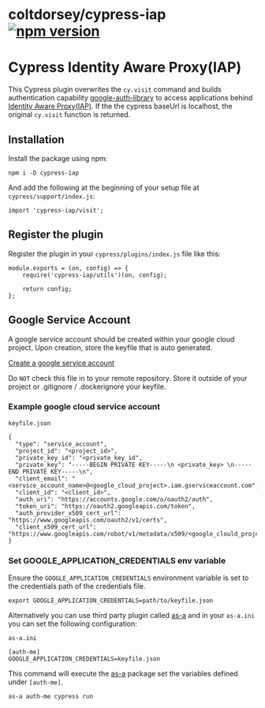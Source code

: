 # coltdorsey/cypress-iap [![npm version](https://badge.fury.io/js/cypress-iap.svg)](https://badge.fury.io/js/cypress-iap)
# Cypress Identity Aware Proxy(IAP)

This Cypress plugin overwrites the `cy.visit` command and builds authentication capability [google-auth-library](https://github.com/googleapis/google-auth-library-nodejs) to access applications behind [Identity Aware Proxy(IAP)](https://cloud.google.com/iap/). If the the cypress baseUrl is localhost, the original `cy.visit` function is returned.

## Installation
Install the package using npm:

```
npm i -D cypress-iap
```

And add the following at the beginning of your setup file at `cypress/support/index.js`:

```
import 'cypress-iap/visit';
```

## Register the plugin
Register the plugin in your `cypress/plugins/index.js` file like this:

```
module.exports = (on, config) => {
    require('cypress-iap/utils')(on, config);

    return config;
};
```

## Google Service Account
A google service account should be created within your google cloud project. Upon creation, store the keyfile that is auto generated.

[Create a google service account](https://cloud.google.com/iam/docs/creating-managing-service-account-keys#creating_service_account_keys)

Do `NOT` check this file in to your remote repository. Store it outside of your project or .gitignore / .dockerignore your keyfile.

### Example google cloud service account
`keyfile.json`
```
{
  "type": "service_account",
  "project_id": "<project_id>",
  "private_key_id": "<private_key_id",
  "private_key": "-----BEGIN PRIVATE KEY-----\n <private_key> \n-----END PRIVATE KEY-----\n",
  "client_email": "<service_account_name>@<google_cloud_project>.iam.gserviceaccount.com",
  "client_id": "<client_id>",
  "auth_uri": "https://accounts.google.com/o/oauth2/auth",
  "token_uri": "https://oauth2.googleapis.com/token",
  "auth_provider_x509_cert_url": "https://www.googleapis.com/oauth2/v1/certs",
  "client_x509_cert_url": "https://www.googleapis.com/robot/v1/metadata/x509/<google_clould_project>.iam.gserviceaccount.com"
}
```

### Set GOOGLE_APPLICATION_CREDENTIALS env variable
Ensure the `GOOGLE_APPLICATION_CREDENTIALS` environment variable is set to the credentials path of the credentials file.

```
export GOOGLE_APPLICATION_CREDENTIALS=path/to/keyfile.json
```

Alternatively you can use third party plugin called [as-a](https://github.com/bahmutov/as-a) and in your `as-a.ini` you can set the following configuration:

`as-a.ini`
```
[auth-me]
GOOGLE_APPLICATION_CREDENTIALS=keyfile.json
```

This command will execute the [as-a](https://github.com/bahmutov/as-a) package set the variables defined under `[auth-me]`.
```
as-a auth-me cypress run
```